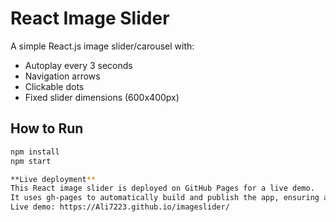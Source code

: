 # React Image Slider

A simple React.js image slider/carousel with:

- Autoplay every 3 seconds
- Navigation arrows
- Clickable dots
- Fixed slider dimensions (600x400px)

## How to Run

```bash
npm install
npm start

**Live deployment**
This React image slider is deployed on GitHub Pages for a live demo.
It uses gh-pages to automatically build and publish the app, ensuring all JavaScript, CSS, and assets load correctly.
Live demo: https://Ali7223.github.io/imageslider/
